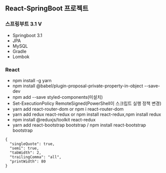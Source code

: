 ## React-SpringBoot 프로젝트

### 스프링부트 3.1 V

- Springboot 3.1
- JPA
- MySQL
- Gradle
- Lombok

### React

- npm install -g yarn
- npm install @babel/plugin-proposal-private-property-in-object --save-dev
- npm add --save styled-components(미설치)
- Set-ExecutionPolicy RemoteSigned(PowerShell이 스크립트 실행 정책 변경)
- yarn add react-router-dom or npm i react-router-dom
- yarn add redux react-redux or npm install react-redux,npm install redux
- npm install @reduxjs/toolkit react-redux
- yarn add react-bootstrap bootstrap / npm install react-bootstrap bootstrap

```json(.prettierrc)
{
  "singleQuote": true,
  "semi": true,
  "tabWidth": 2,
  "trailingComma": "all",
  "printWidth": 80
}
```
